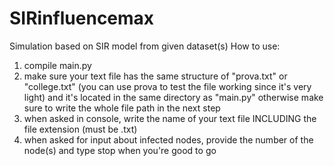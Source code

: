 # SIRinfluencemax

Simulation based on SIR model from given dataset(s)
How to use: 
1) compile main.py
2) make sure your text file has the same structure of "prova.txt" or "college.txt" (you can use prova to test the file working since it's very light) and it's located in the same directory as "main.py" otherwise make sure to write the whole file path in the next step
3) when asked in console, write the name of your text file INCLUDING the file extension (must be .txt)
4) when asked for input about infected nodes, provide the number of the node(s) and type stop when you're good to go
